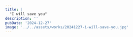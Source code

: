 ```yaml
---
title: |
  "I will save you"
description: ''
pubDate: '2024-12-27'
image: '../../assets/works/20241227-i-will-save-you.jpg'
---
```

